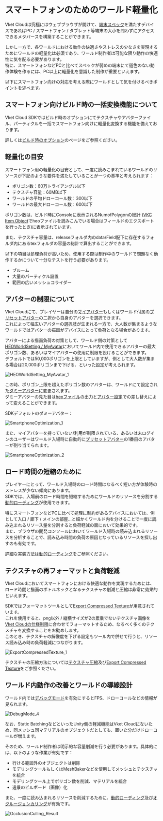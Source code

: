 # スマートフォンのためのワールド軽量化

Vket Cloudは究極にはウェブブラウザが開けて、[端末スペック](../AboutVketCloudSDK/OperatingEnvironment.md)を満たすデバイスであればPC / スマートフォン / タブレット等端末の大小を問わずにアクセスできるメタバースを構築することができます。

しかし一方で、各ワールドにおける動作の快適さやストレスの少なさを実現するためにワールドの軽量化は必須であり、ワールド制作者は可能な限り動作の快適性に気を配る必要があります。<br>
特に、スマートフォンなどPCと比べてスペックが弱めの端末にて遜色のない動作体験を作るには、PC以上に軽量化を意識した制作が重要といえます。

以下にスマートフォン向けの対応を考える際にワールドとして気を付けるべきポイントを述べます。

## スマートフォン向けビルド時の一括変換機能について

Vket Cloud SDKではビルド時のオプションにてテクスチャやアバターファイル、パーティクルを一括でスマートフォン向けに軽量化変換する機能を備えております。

詳しくは[ビルド時のオプション](../WorldEditingTips/BuildOptions.md)のページをご参照ください。

## 軽量化の目安

スマートフォン用の軽量化の目安として、一度に読みこまれているワールドのリソースが下記のような要件を満たしていることが一つの基準と考えられます：

- ポリゴン数：60万トライアングル以下
- テクスチャ容量：60MB以下
- ワールドの平均ドローコール数：300以下
- ワールドの最大ドローコール数：600以下

ポリゴン数は、ビルド時にConsoleに表示されるNumofPolygonの総計 ([VKC Item Object](../VKCComponents/VKCItemObject.md)でheoファイルを読みこんでいる場合はフィールドのエクスポートを行ったとき)に表示されています。

また、テクスチャ容量は、releaseフォルダ内のdata/Field配下に存在するフォルダ内にあるtexフォルダの容量の総計で算出することができます。

以下の項目は処理負荷が高いため、使用する際は制作中のワールドで問題なく動作するかについて十分なテストを行う必要があります。

- ブルーム
- 大量のパーティクル設置
- 範囲の広いメッシュコライダー

## アバターの制限について

Vket Cloudにて、プレイヤーは自分の[マイアバター](../AboutVketCloudSDK/SetupAvatar.md)もしくはワールド付属の[プリセットアバター](../WorldMakingGuide/PresetAvatar.md)の二択から自身のアバターを選択できます。<br>
これによって幅広いアバターの選択肢が生まれる一方で、大人数が集まるようなワールドではアバターの描画がデバイスにとって負荷となる場合があります。

アバターによる描画負荷の対策として、ワールド側の対策として[HEOWorldSetting / MyAvatar](../VKCComponents/HEOWorldSetting.md#_5)においてワールド内で使用できるアバターの最大ポリゴン数、あるいはマイアバターの使用に制限を設けることができます。<br>
デフォルトでは50,000ポリゴンを上限としていますが、例として大人数が集まる場合は20,000ポリゴンまで下げる、といった設定が考えられます。

![HEOWorldSetting_MyAvatar_1](../VKCComponents/img/HEOWorldSetting_MyAvatar_1.jpg)

この時、ポリゴン上限を超えたポリゴン数のアバターは、ワールドにて設定された[ダミーアバター](../VKCComponents/HEOWorldSetting.md#_4)に変更されます。<br>
ダミーアバターの見た目は[heoファイル](../WorldMakingGuide/HEOExporter_Tutorial.md)の出力と[アバター設定](../VKCComponents/HEOWorldSetting.md#_4)での差し替えによって変えることができます。

SDKデフォルトのダミーアバター：

![SmartphoneOptimization_1](img/SmartphoneOptimization_1.jpg)

また、マイアバターを持っていない/利用が制限されている、あるいは未ログインのユーザーはワールド入場時に自動的に[プリセットアバター](../WorldMakingGuide/PresetAvatar.md)の1番目のアバターが割り当てられます。<br>

![SmartphoneOptimization_2](img/SmartphoneOptimization_2.jpg)

## ロード時間の短縮のために

プレイヤーにとって、ワールド入場時のロード時間はなるべく短い方が体験時のストレスが少ない傾向にあります。<br>
SDKでは、入場前のロード時間を短縮するためにワールドのリソースを分割する[動的ローディング](../VKCComponents/VKCItemField.md)が使用できます。

特にスマートフォンなどPCに比べて処理に制約があるデバイスにおいては、例として入口 / 廊下 / メインの部屋...と細かくワールド内を分けることで一度に読み込まれるリソース量を分割すると負荷軽減の面において効果的です。<br>
また、ブラウザの開発コンソールにおいてワールド入場時の読み込まれるリソースを分析することで、読み込み時間の負荷の原因となっているリソースを探し出すのも有効です。

詳細な実装方法は[動的ローディング](../VKCComponents/VKCItemField.md)をご参照ください。

## テクスチャの再フォーマットと負荷軽減

Vket Cloudにおいてスマートフォンにおける快適な動作を実現するためには、ロード時間と描画のボトルネックとなるテクスチャの削減と圧縮は非常に効果的といえます。

SDKではフォーマットツールとして[Export Compressed Texture](../SDKTools/ExportCompressedTexture.md)が用意されています。<br>
これを使用すると、png以外 / 縦横サイズが2の累乗でないテクスチャ画像を[Vket Cloudの仕様制限](../WorldMakingGuide/UnityGuidelines.md#_2)に合わせてフォーマットするため、なるべく多くのテクスチャを変換することをお勧めします。<br>
このとき、テクスチャの解像度を下げる設定もツール内で併せて行うと、リソース読み込み時の負荷軽減につながります。

![ExportCompressedTexture_1](../SDKTools/img/ExportCompressedTexture_1.jpg)

テクスチャの圧縮方法については[テクスチャ圧縮](./TextureCompression.md)及び[Export Compressed Texture](../SDKTools/ExportCompressedTexture.md)をご参照ください。

## ワールド内動作の改善とワールドの導線設計

ワールド内では[デバッグモード](../WorldEditingTips/DebugMode.md)を有効にするとFPS、ドローコールなどの情報が見られます。

![DebugMode_4](../WorldEditingTips/img/DebugMode_4.jpg)

なお、Static BatchingなどといったUnity側の軽減機能はVket Cloudにないため、同メッシュ同マテリアルのオブジェクトだとしても、置いた分だけドローコールが増えます。

そのため、ワールド制作者は明示的な容量削減を行う必要があります。具体的には、以下のような作業が有効です：

- 行ける範囲外のオブジェクトは削除
- モデリングツールもしくはMeshBakerなどを使用してメッシュとテクスチャを統合
- モデリングツール上でポリゴン数を削減、マテリアルを統合
- 遠景のビルボード（画像）化

また、一度に読み込まれるリソースを削減するために、[動的ローディング](../VKCComponents/VKCItemField.md)及び[オクルージョンカリング](./OcclusionCulling.md)が有効です。

![OcclusionCulling_Result](img/OcclusionCulling_Result.gif)
